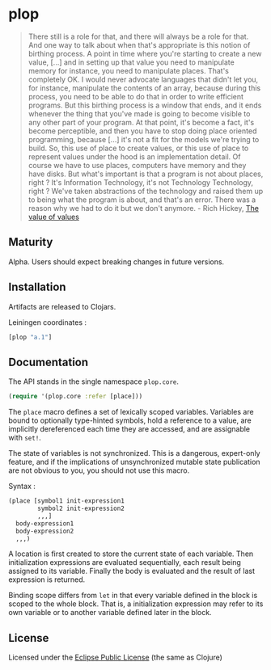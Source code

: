 # plop
> There still is a role for that, and there will always be a role for that. And one way to talk about when that's appropriate is this notion of birthing process. A point in time where you're starting to create a new value, \[...\] and in setting up that value you need to manipulate memory for instance, you need to manipulate places. That's completely OK. I would never advocate languages that didn't let you, for instance, manipulate the contents of an array, because during this process, you need to be able to do that in order to write efficient programs. But this birthing process is a window that ends, and it ends whenever the thing that you've made is going to become visible to any other part of your program. At that point, it's become a fact, it's become perceptible, and then you have to stop doing place oriented programming, because \[...\] it's not a fit for the models we're trying to build. So, this use of place to create values, or this use of place to represent values under the hood is an implementation detail. Of course we have to use places, computers have memory and they have disks. But what's important is that a program is not about places, right ? It's Information Technology, it's not Technology Technology, right ? We've taken abstractions of the technology and raised them up to being what the program is about, and that's an error. There was a reason why we had to do it but we don't anymore. - Rich Hickey, [The value of values](https://www.infoq.com/presentations/Value-Values)

## Maturity
Alpha. Users should expect breaking changes in future versions.

## Installation
Artifacts are released to Clojars.

Leiningen coordinates :
```clj
[plop "a.1"]
```

## Documentation
The API stands in the single namespace `plop.core`.
```clj
(require '(plop.core :refer [place]))
```

The `place` macro defines a set of lexically scoped variables. Variables are bound to optionally type-hinted symbols, hold a reference to a value, are implicitly dereferenced each time they are accessed, and are assignable with `set!`.

The state of variables is not synchronized. This is a dangerous, expert-only feature, and if the implications of unsynchronized mutable state publication are not obvious to you, you should not use this macro.

Syntax :
```clj
(place [symbol1 init-expression1
        symbol2 init-expression2
        ,,,]
  body-expression1
  body-expression2
  ,,,)
```

A location is first created to store the current state of each variable. Then initialization expressions are evaluated sequentially, each result being assigned to its variable. Finally the body is evaluated and the result of last expression is returned.

Binding scope differs from `let` in that every variable defined in the block is scoped to the whole block. That is, a initialization expression may refer to its own variable or to another variable defined later in the block.

## License
Licensed under the [Eclipse Public License](http://www.eclipse.org/legal/epl-v10.html) (the same as Clojure)
